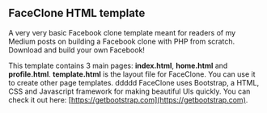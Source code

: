 ## FaceClone HTML template

A very very basic Facebook clone template meant for readers of my Medium posts on building a Facebook clone with PHP from scratch. Download and build your own Facebook!

This template contains 3 main pages: **index.html**, **home.html** and **profile.html**. **template.html** is the layout file for FaceClone. You can use it to create other page templates.
ddddd
FaceClone uses Bootstrap, a HTML, CSS and Javascript framework for making beautiful UIs quickly. You can check it out here: [https://getbootstrap.com](https://getbootstrap.com).